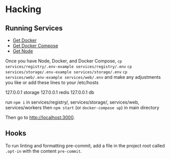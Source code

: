 # Hacking

## Running Services

* [Get Docker](https://docs.docker.com/install/)
* [Get Docker Compose](https://docs.docker.com/compose/install/)
* [Get Node](https://nodejs.org/en/download/)

Once you have Node, Docker, and Docker Compose,
`cp services/registry/.env-example services/registry/.env`
`cp services/storage/.env-example services/storage/.env`
`cp services/web/.env-example services/web/.env`
and make any adjustments you like or add these lines to your /etc/hosts

127.0.0.1   storage
127.0.0.1   redis
127.0.0.1   db

run `npm i` in services/registry/, services/storage/, services/web, services/workers
then `npm start` (or `docker-compose up`) in main directory

Then go to <http://localhost:3000>.

## Hooks

To run linting and formatting pre-commit, add a file in the project root called
`.opt-in` with the content `pre-commit`.
